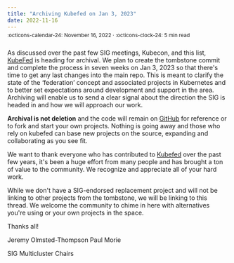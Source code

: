 ```yaml
---
title: "Archiving Kubefed on Jan 3, 2023"
date: 2022-11-16
---
```


<small style="position:relative; top:-10px;">
  :octicons-calendar-24: November 16, 2022 ·
  :octicons-clock-24: 5 min read
</small>

As discussed over the past few SIG meetings, Kubecon, and this list, [KubeFed][kubefed-repo] is heading for archival.
We plan to create the tombstone commit and complete the process in seven weeks on Jan 3, 2023 so that there's time to get any last changes into the main repo.
This is meant to clarify the state of the ‘federation’ concept and associated projects in Kubernetes and to better set expectations around development and support in the area. Archiving will enable us to send a clear signal about the direction the SIG is headed in and how we will approach our work.

**Archival is not deletion** and the code will remain on [GitHub][kubefed-repo] for reference or to fork and start your own projects. Nothing is going away and those who rely on kubefed can base new projects on the source, expanding and collaborating as you see fit.

We want to thank everyone who has contributed to [Kubefed][kubefed-repo] over the past few years, it's been a huge effort from many people and has brought a ton of value to the community. We recognize and appreciate all of your hard work.

While we don't have a SIG-endorsed replacement project and will not be linking to other projects from the tombstone, we will be linking to this thread. We welcome the community to chime in here with alternatives you're using or your own projects in the space.

Thanks all!

Jeremy Olmsted-Thompson
Paul Morie

SIG Multicluster Chairs

[kubefed-repo]:https://github.com/kubernetes-sigs/kubefed